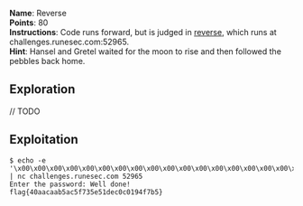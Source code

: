 **Name**: Reverse  
**Points**: 80  
**Instructions**: Code runs forward, but is judged in [reverse](https://challenges.runesec.com/static/a94af1d438cc6bef9a2f4e17410b14d0/reverse), which runs at challenges.runesec.com:52965.  
**Hint**: Hansel and Gretel waited for the moon to rise and then followed the pebbles back home.  

## Exploration
// TODO

## Exploitation
```
$ echo -e '\x00\x00\x00\x00\x00\x00\x00\x00\x00\x00\x00\x00\x00\x00\x00\x00\x00\x00\x00\x00\x00' | nc challenges.runesec.com 52965
Enter the password: Well done!
flag{40aacaab5ac5f735e51dec0c0194f7b5}
```